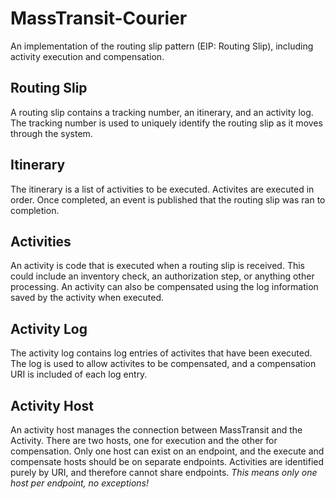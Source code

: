 MassTransit-Courier
==================

An implementation of the routing slip pattern (EIP: Routing Slip), including activity execution and compensation.


Routing Slip
------------

A routing slip contains a tracking number, an itinerary, and an activity log. The tracking number is used to uniquely
identify the routing slip as it moves through the system.

Itinerary
---------

The itinerary is a list of activities to be executed. Activites are executed in order. Once completed, an event is published
that the routing slip was ran to completion.


Activities
----------

An activity is code that is executed when a routing slip is received. This could include an inventory check, an authorization
step, or anything other processing. An activity can also be compensated using the log information saved by the activity when executed.


Activity Log
------------

The activity log contains log entries of activites that have been executed. The log is used to allow activites to be
compensated, and a compensation URI is included of each log entry.


Activity Host
-------------

An activity host manages the connection between MassTransit and the Activity. There are two hosts, one for execution and the other
for compensation. Only one host can exist on an endpoint, and the execute and compensate hosts should be on separate endpoints. Activities
are identified purely by URI, and therefore cannot share endpoints. *This means only one host per endpoint, no exceptions!*



